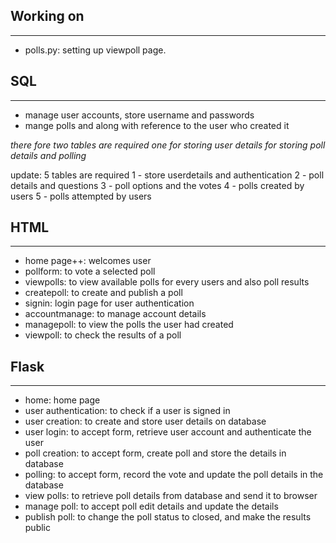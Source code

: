 ## Working on
-------------
- polls.py: setting up viewpoll page.

## SQL
------
- manage user accounts, store username and passwords
- mange polls and along with reference to the user who created it

*there fore two tables are required*
*one for storing user details*
*for storing poll details and polling*

update:
5 tables are required
1 - store userdetails and authentication
2 - poll details and questions
3 - poll options and the votes
4 - polls created by users
5 - polls attempted by users

## HTML
----
- home page++: welcomes user
- pollform: to vote a selected poll
- viewpolls: to view available polls for every users and also poll results
- createpoll: to create and publish a poll
- signin: login page for user authentication
- accountmanage: to manage account details
- managepoll: to view the polls the user had created
- viewpoll: to check the results of a poll 

## Flask
-----
- home: home page
- user authentication: to check if a user is signed in
- user creation: to create and store user details on database
- user login: to accept form, retrieve user account and authenticate the user
- poll creation: to accept form, create poll and store the details in database
- polling: to accept form, record the vote and update the poll details in the database
- view polls: to retrieve poll details from database and send it to browser
- manage poll: to accept poll edit details and update the details
- publish poll: to change the poll status to closed, and make the results public 
